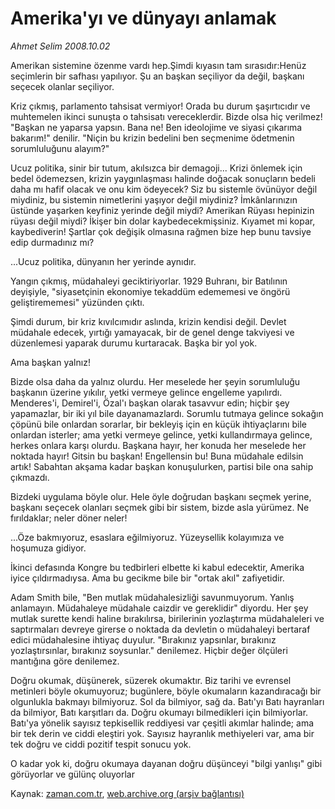 # Amerika'yı ve dünyayı anlamak

*Ahmet Selim 2008.10.02*

<tr><td class="metin" colspan="2" style="padding-top: 20px; padding-left: 5px; padding-right: 10px;">Amerikan sistemine özenme vardı hep.Şimdi kıyasın tam sırasıdır:Henüz seçimlerin bir safhası yapılıyor. Şu an başkan seçiliyor da değil, başkanı seçecek olanlar seçiliyor.</td></tr><tr><td class="metin" colspan="2" style="padding-top: 20px; padding-left: 5px; padding-right: 10px;"><p> Kriz çıkmış, parlamento tahsisat vermiyor! Orada bu durum şaşırtıcıdır ve muhtemelen ikinci sunuşta o tahsisatı vereceklerdir. Bizde olsa hiç verilmez! "Başkan ne yaparsa yapsın. Bana ne! Ben ideolojime ve siyasi çıkarıma bakarım!" denilir. "Niçin bu krizin bedelini ben seçmenime ödetmenin sorumluluğunu alayım?"
<p> Ucuz politika, sinir bir tutum, akılsızca bir demagoji... Krizi önlemek için bedel ödemezsen, krizin yaygınlaşması halinde doğacak sonuçların bedeli daha mı hafif olacak ve onu kim ödeyecek? Siz bu sistemle övünüyor değil miydiniz, bu sistemin nimetlerini yaşıyor değil miydiniz? İmkânlarınızın üstünde yaşarken keyfiniz yerinde değil miydi? Amerikan Rüyası hepinizin rüyası değil miydi? İkişer bin dolar kaybedecekmişsiniz. Kıyamet mi kopar, kaybediverin! Şartlar çok değişik olmasına rağmen bize hep bunu tavsiye edip durmadınız mı?
<p> ...Ucuz politika, dünyanın her yerinde aynıdır.
<p> Yangın çıkmış, müdahaleyi geciktiriyorlar. 1929 Buhranı, bir Batılının deyişiyle, "siyasetçinin ekonomiye tekaddüm edememesi ve öngörü geliştirememesi" yüzünden çıktı.
<p> Şimdi durum, bir kriz kıvılcımıdır aslında, krizin kendisi değil. Devlet müdahale edecek, yırtığı yamayacak, bir de genel denge takviyesi ve düzenlemesi yaparak durumu kurtaracak. Başka bir yol yok.
<p> Ama başkan yalnız!
<p> Bizde olsa daha da yalnız olurdu. Her meselede her şeyin sorumluluğu başkanın üzerine yıkılır, yetki vermeye gelince engelleme yapılırdı. Menderes'i, Demirel'i, Özal'ı başkan olarak tasavvur edin; hiçbir şey yapamazlar, bir iki yıl bile dayanamazlardı. Sorumlu tutmaya gelince sokağın çöpünü bile onlardan sorarlar, bir bekleyiş için en küçük ihtiyaçlarını bile onlardan isterler; ama yetki vermeye gelince, yetki kullandırmaya gelince, herkes onlara karşı olurdu. Başkana hayır, her konuda her meselede her noktada hayır! Gitsin bu başkan! Engellensin bu! Buna müdahale edilsin artık! Sabahtan akşama kadar başkan konuşulurken, partisi bile ona sahip çıkmazdı.
<p> Bizdeki uygulama böyle olur. Hele öyle doğrudan başkanı seçmek yerine, başkanı seçecek olanları seçmek gibi bir sistem, bizde asla yürümez. Ne fırıldaklar; neler döner neler!
<p> ...Öze bakmıyoruz, esaslara eğilmiyoruz. Yüzeysellik kolayımıza ve hoşumuza gidiyor.
<p> İkinci defasında Kongre bu tedbirleri elbette ki kabul edecektir, Amerika iyice çıldırmadıysa. Ama bu gecikme bile bir "ortak akıl" zafiyetidir.
<p> Adam Smith bile, "Ben mutlak müdahalesizliği savunmuyorum. Yanlış anlamayın. Müdahaleye müdahale caizdir ve gereklidir" diyordu. Her şey mutlak surette kendi haline bırakılırsa, birilerinin yozlaştırma müdahaleleri ve saptırmaları devreye girerse o noktada da devletin o müdahaleyi bertaraf edici müdahalesine ihtiyaç duyulur. "Bırakınız yapsınlar, bırakınız yozlaştırsınlar, bırakınız soysunlar." denilemez. Hiçbir değer ölçüleri mantığına göre denilemez.
<p> Doğru okumak, düşünerek, süzerek okumaktır. Biz tarihi ve evrensel metinleri böyle okumuyoruz; bugünlere, böyle okumaların kazandıracağı bir olgunlukla bakmayı bilmiyoruz. Sol da bilmiyor, sağ da. Batı'yı Batı hayranları da bilmiyor, Batı karşıtları da. Doğru okumayı bilmedikleri için bilmiyorlar. Batı'ya yönelik sayısız tepkisellik reddiyesi var çeşitli akımlar halinde; ama bir tek derin ve ciddi eleştiri yok. Sayısız hayranlık methiyeleri var, ama bir tek doğru ve ciddi pozitif tespit sonucu yok.
<p> O kadar yok ki, doğru okumaya dayanan doğru düşünceyi "bilgi yanlışı" gibi görüyorlar ve gülünç oluyorlar <br/></p></p></p></p></p></p></p></p></p></p></p></p></p></td></tr>

Kaynak: [zaman.com.tr](http://zaman.com.tr/yazar.do?yazino=744770), [web.archive.org (arşiv bağlantısı)](http://web.archive.org/web/20081022191029/http://www.zaman.com.tr:80/yazar.do?yazino=744770)
